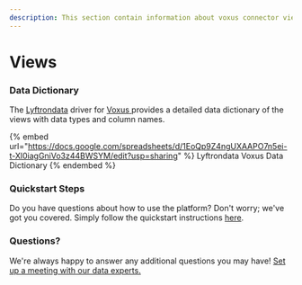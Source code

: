 ```yaml
---
description: This section contain information about voxus connector views information
---
```


# Views

### Data Dictionary

The [Lyftrondata](https://www.lyftrondata.com/) driver for [Voxus](https://www.lyftrondata.com/integration/Voxus/)[ ](https://www.lyftrondata.com/integration/voxus/)provides a detailed data dictionary of the views with data types and column names.

{% embed url="https://docs.google.com/spreadsheets/d/1EoQp9Z4ngUXAAPO7n5ei-t-Xl0iagGniVo3z44BWSYM/edit?usp=sharing" %}
Lyftrondata Voxus Data Dictionary
{% endembed %}

### Quickstart Steps

Do you have questions about how to use the platform? Don't worry; we've got you covered. Simply follow the quickstart instructions [here](../../../../quickstart-steps.md).

### Questions? <a href="#questions" id="questions"></a>

We're always happy to answer any additional questions you may have! [Set up a meeting with our data experts.](https://www.lyftrondata.com/book-a-meeting/)


